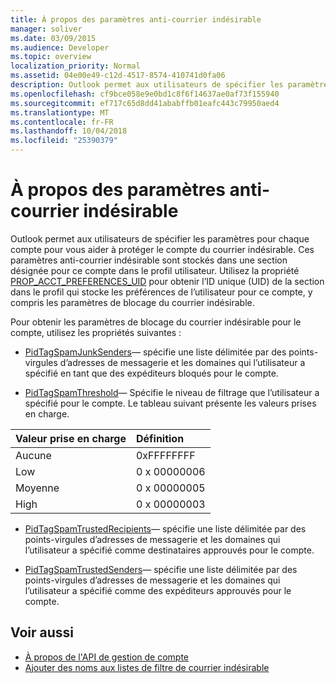 ```yaml
---
title: À propos des paramètres anti-courrier indésirable
manager: soliver
ms.date: 03/09/2015
ms.audience: Developer
ms.topic: overview
localization_priority: Normal
ms.assetid: 04e00e49-c12d-4517-8574-410741d0fa06
description: Outlook permet aux utilisateurs de spécifier les paramètres pour chaque compte pour vous aider à protéger le compte du courrier indésirable. Ces paramètres anti-courrier indésirable sont stockés dans une section désignée pour ce compte dans le profil utilisateur.
ms.openlocfilehash: cf9bce058e9e0bd1c8f6f14637ae0af73f155940
ms.sourcegitcommit: ef717c65d8dd41ababffb01eafc443c79950aed4
ms.translationtype: MT
ms.contentlocale: fr-FR
ms.lasthandoff: 10/04/2018
ms.locfileid: "25390379"
---
```

# <a name="about-anti-spam-settings"></a>À propos des paramètres anti-courrier indésirable

Outlook permet aux utilisateurs de spécifier les paramètres pour chaque compte pour vous aider à protéger le compte du courrier indésirable. Ces paramètres anti-courrier indésirable sont stockés dans une section désignée pour ce compte dans le profil utilisateur. Utilisez la propriété [PROP_ACCT_PREFERENCES_UID](prop_acct_preferences_uid.md) pour obtenir l’ID unique (UID) de la section dans le profil qui stocke les préférences de l’utilisateur pour ce compte, y compris les paramètres de blocage du courrier indésirable. 
  
Pour obtenir les paramètres de blocage du courrier indésirable pour le compte, utilisez les propriétés suivantes :
  
- [PidTagSpamJunkSenders](https://msdn.microsoft.com/library/3c5182a7-7d7a-48e8-b9cb-5abd7739f0fd%28Office.15%29.aspx)— spécifie une liste délimitée par des points-virgules d’adresses de messagerie et les domaines qui l’utilisateur a spécifié en tant que des expéditeurs bloqués pour le compte.
    
- [PidTagSpamThreshold](https://msdn.microsoft.com/library/2b2d6b8e-e3dd-4a9b-8bb5-53add675605d%28Office.15%29.aspx)— Spécifie le niveau de filtrage que l’utilisateur a spécifié pour le compte. Le tableau suivant présente les valeurs prises en charge.
    
|Valeur prise en charge |Définition |
|:-----|:-----|
|Aucune  <br/> |0xFFFFFFFF  <br/> |
|Low  <br/> |0 x 00000006  <br/> |
|Moyenne  <br/> |0 x 00000005  <br/> |
|High  <br/> |0 x 00000003  <br/> |
   
- [PidTagSpamTrustedRecipients](https://msdn.microsoft.com/library/59f43316-3ff6-4ed0-bc29-b31039192b08%28Office.15%29.aspx)— spécifie une liste délimitée par des points-virgules d’adresses de messagerie et les domaines qui l’utilisateur a spécifié comme destinataires approuvés pour le compte.
    
- [PidTagSpamTrustedSenders](https://msdn.microsoft.com/library/8e3f0094-e64b-4828-ba8f-5eed35f85366%28Office.15%29.aspx)— spécifie une liste délimitée par des points-virgules d’adresses de messagerie et les domaines qui l’utilisateur a spécifié comme des expéditeurs approuvés pour le compte.
    
## <a name="see-also"></a>Voir aussi

- [À propos de l'API de gestion de compte](about-the-account-management-api.md)
- [Ajouter des noms aux listes de filtre de courrier indésirable](https://office.microsoft.com/en-us/outlook-help/add-names-to-the-junk-email-filter-lists-HA010355043.aspx?CTT=1)

